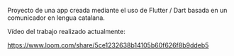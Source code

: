 
Proyecto de una app creada mediante el uso de Flutter / Dart basada en un comunicador en lengua catalana.

Vídeo del trabajo realizado actualmente:

https://www.loom.com/share/5ce1232638b14105b60f626f8b9ddeb5
